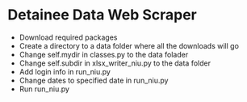 # Detainee Data Web Scraper

+ Download required packages
+ Create a directory to a data folder where all the downloads will go
+ Change self.mydir in classes.py to the data folader
+ Change self.subdir in xlsx_writer_niu.py to the data folder
+ Add login info in run_niu.py
+ Change dates to specified date in run_niu.py
+ Run run_niu.py
